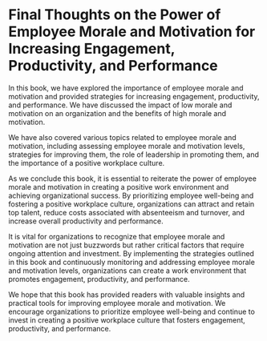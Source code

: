 # Final Thoughts on the Power of Employee Morale and Motivation for Increasing Engagement, Productivity, and Performance

In this book, we have explored the importance of employee morale and motivation and provided strategies for increasing engagement, productivity, and performance. We have discussed the impact of low morale and motivation on an organization and the benefits of high morale and motivation.

We have also covered various topics related to employee morale and motivation, including assessing employee morale and motivation levels, strategies for improving them, the role of leadership in promoting them, and the importance of a positive workplace culture.

As we conclude this book, it is essential to reiterate the power of employee morale and motivation in creating a positive work environment and achieving organizational success. By prioritizing employee well-being and fostering a positive workplace culture, organizations can attract and retain top talent, reduce costs associated with absenteeism and turnover, and increase overall productivity and performance.

It is vital for organizations to recognize that employee morale and motivation are not just buzzwords but rather critical factors that require ongoing attention and investment. By implementing the strategies outlined in this book and continuously monitoring and addressing employee morale and motivation levels, organizations can create a work environment that promotes engagement, productivity, and performance.

We hope that this book has provided readers with valuable insights and practical tools for improving employee morale and motivation. We encourage organizations to prioritize employee well-being and continue to invest in creating a positive workplace culture that fosters engagement, productivity, and performance.
